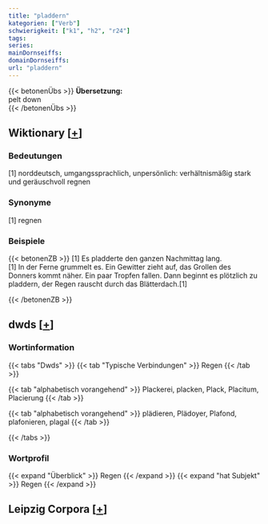 ```yaml
---
title: "pladdern"
kategorien: ["Verb"]
schwierigkeit: ["k1", "h2", "r24"]
tags:
series:
mainDornseiffs:
domainDornseiffs:
url: "pladdern"
---
```


{{< betonenÜbs >}}
**Übersetzung:**  
pelt  down  
{{< /betonenÜbs >}}

## Wiktionary [[+](https://de.wiktionary.org/wiki/pladdern)]

### Bedeutungen
[1] norddeutsch, umgangssprachlich, unpersönlich: verhältnismäßig stark und geräuschvoll regnen  

### Synonyme
[1] regnen  

### Beispiele
{{< betonenZB >}}
[1] Es pladderte den ganzen Nachmittag lang.  
[1] In der Ferne grummelt es. Ein Gewitter zieht auf, das Grollen des Donners kommt näher. Ein paar Tropfen fallen. Dann beginnt es plötzlich zu pladdern, der Regen rauscht durch das Blätterdach.[1]  

{{< /betonenZB >}}


## dwds [[+](https://www.dwds.de/wb/pladdern)]

### Wortinformation
{{< tabs "Dwds" >}}
{{< tab "Typische Verbindungen" >}}
Regen
{{< /tab >}}

{{< tab "alphabetisch vorangehend" >}}
Plackerei, placken, Plack, Placitum, Placierung
{{< /tab >}}

{{< tab "alphabetisch vorangehend" >}}
plädieren, Plädoyer, Plafond, plafonieren, plagal
{{< /tab >}}

{{< /tabs >}}

### Wortprofil
{{< expand "Überblick" >}} Regen {{< /expand >}}
{{< expand "hat Subjekt" >}} Regen {{< /expand >}}

## Leipzig Corpora [[+](https://corpora.uni-leipzig.de/en/res?word=pladdern&corpusId=deu_newscrawl-public_2018)]

